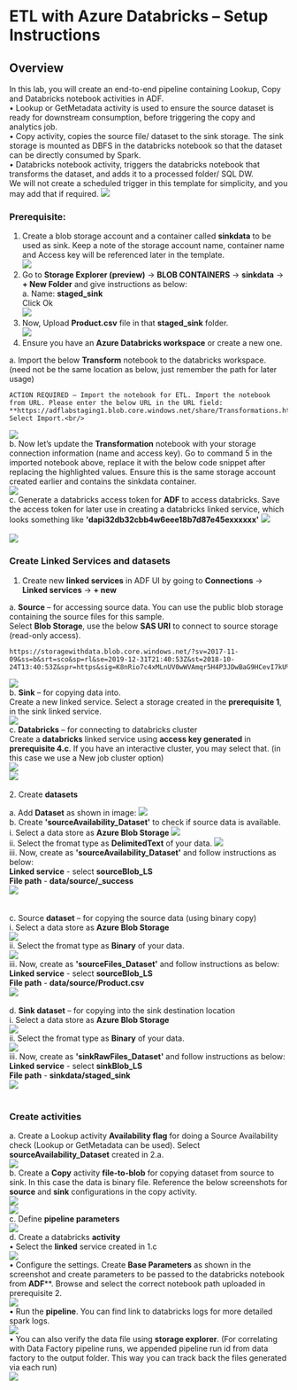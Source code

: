 # ETL with Azure Databricks – Setup Instructions
 
## Overview
In this lab, you will create an end-to-end pipeline containing Lookup, Copy and Databricks notebook activities in ADF.<br/>
•	Lookup or GetMetadata activity is used to ensure the source dataset is ready for downstream consumption, before triggering the copy and analytics job.<br/>
•	Copy activity, copies the source file/ dataset to the sink storage. The sink storage is mounted as DBFS in the databricks notebook so that the dataset can be directly consumed by Spark.<br/>
•	Databricks notebook activity, triggers the databricks notebook that transforms the dataset, and adds it to a processed folder/ SQL DW.<br/>
We will not create a scheduled trigger in this template for simplicity, and you may add that if required.
   <img src="images/adf1.jpg"/><br/>
   
### Prerequisite:
1. Create a blob storage account and a container called **sinkdata** to be used as sink. Keep a note of the storage account name, container name and Access key will be referenced later in the template.<br/>
   <img src="images/adf5.jpg"/><br/>
2. Go to **Storage Explorer (preview)** -> **BLOB CONTAINERS** -> **sinkdata** -> **+ New Folder** and give instructions as below:<br/>
    a. Name: **staged_sink**<br/>
    Click Ok<br/>
   <img src="images/adf6.jpg"/><br/>    
3. Now, Upload **Product.csv** file in that **staged_sink** folder.<br/>
   <img src="images/adf7.jpg"/><br/>
4. Ensure you have an **Azure Databricks workspace** or create a new one.<br/>

a. Import the below **Transform** notebook to the databricks workspace. (need not be the same location as below, just remember the path for later usage)<br/>
```
ACTION REQUIRED – Import the notebook for ETL. Import the notebook from URL. Please enter the below URL in the URL field: **https://adflabstaging1.blob.core.windows.net/share/Transformations.html**. Select Import.<br/>
```
   <img src="images/adf2.jpg"/><br/>
b. Now let’s update the **Transformation** notebook with your storage connection information (name and access key). Go to command 5 in the imported notebook above, replace it with the below code snippet after replacing the highlighted values. Ensure this is the same storage account created earlier and contains the sinkdata container.<br/>
   <img src="images/adf3.jpg"/><br/>
c. Generate a databricks access token for **ADF** to access databricks. Save the access token for later use in creating a databricks linked service, which looks something like **'dapi32db32cbb4w6eee18b7d87e45exxxxxx'**
   <img src="images/adf4.jpg"/><br/><br/>
   <img src="images/adf9.jpg"/><br/>
  
### Create Linked Services and datasets
1.	Create new **linked services** in ADF UI by going to **Connections** -> **Linked services** -> **+ new**<br/>

a.	**Source** – for accessing source data. You can use the public blob storage containing the source files for this sample.<br/>
Select **Blob Storage**, use the below **SAS URI** to connect to source storage (read-only access).<br/>
```
https://storagewithdata.blob.core.windows.net/?sv=2017-11-09&ss=b&srt=sco&sp=rl&se=2019-12-31T21:40:53Z&st=2018-10-24T13:40:53Z&spr=https&sig=K8nRio7c4xMLnUV0wWVAmqr5H4P3JDwBaG9HCevI7kU%3D<br/>
```
   <img src="images/adf10.jpg"/><br/>
b.	**Sink** – for copying data into.<br/>
Create a new linked service. Select a storage created in the **prerequisite 1**, in the sink linked service.<br/>
   <img src="images/adf11.jpg"/><br/>
c.	**Databricks** – for connecting to databricks cluster<br/>
Create a **databricks** linked service using **access key generated** in **prerequisite 4.c**. If you have an interactive cluster, you may select that. (in this case we use a New job cluster option)<br/>
   <img src="images/adf12.jpg"/><br/>
   <img src="images/adf13.jpg"/><br/>  
2.	Create **datasets**<br/>

a. Add **Dataset** as shown in image:
   <img src="images/adf14.jpg"/><br/>
b.	Create **'sourceAvailability_Dataset'** to check if source data is available.<br/>
   i. Select a data store as **Azure Blob Storage**
   <img src="images/adf15.jpg"/><br/>
   ii. Select the fromat type as **DelimitedText** of your data.
   <img src="images/adf16.jpg"/><br/>
   iii. Now, create as **'sourceAvailability_Dataset'** and follow instructions as below:<br/>
    **Linked service** - select **sourceBlob_LS**<br/>
    **File path** - **data/source/_success**<br/>
   <img src="images/adf17.jpg"/><br/><br/>  
c.	Source **dataset** – for copying the source data (using binary copy)<br/>
   i. Select a data store as **Azure Blob Storage**<br/>
   <img src="images/adf15.jpg"/><br/>
   ii. Select the fromat type as **Binary** of your data.<br/>
   <img src="images/adf19.jpg"/><br/>
   iii. Now, create as **'sourceFiles_Dataset'** and follow instructions as below:<br/>
    **Linked service** - select **sourceBlob_LS**<br/>
    **File path** - **data/source/Product.csv**<br/>
    <img src="images/adf20.jpg"/><br/><br/>
d.	**Sink dataset** – for copying into the sink destination location<br/>
   i. Select a data store as **Azure Blob Storage**<br/>
   <img src="images/adf15.jpg"/><br/>
   ii. Select the fromat type as **Binary** of your data.<br/>
   <img src="images/adf19.jpg"/><br/>
   iii. Now, create as **'sinkRawFiles_Dataset'** and follow instructions as below:<br/>
   **Linked service** - select **sinkBlob_LS**<br/>
   **File path** - **sinkdata/staged_sink**<br/>
   <img src="images/adf18.jpg"/><br/><br/>
 
### Create activities
a. Create a Lookup activity **Availability flag** for doing a Source Availability check (Lookup or GetMetadata can be used). Select **sourceAvailability_Dataset** created in 2.a.<br/>
   <img src="images/adf21.jpg"/><br/>
b.	Create a **Copy** activity **file-to-blob** for copying dataset from source to sink. In this case the data is binary file. Reference the below screenshots for **source** and **sink** configurations in the copy activity.<br/>
   <img src="images/adf22.jpg"/><br/>
   <img src="images/adf23.jpg"/><br/>
c.	Define **pipeline parameters**<br/>
   <img src="images/adf24.jpg"/><br/>
d.	Create a databricks **activity**<br/>
•	Select the **linked** service created in 1.c<br/>
   <img src="images/adf25.jpg"/><br/>
•	Configure the settings. Create **Base Parameters** as shown in the screenshot and create parameters to be passed to the databricks notebook from **ADF****. Browse and select the correct notebook path uploaded in prerequisite 2.<br/>
  <img src="images/adf26.jpg"/><br/>
•	Run the **pipeline**. You can find link to databricks logs for more detailed spark logs.<br/>
  <img src="images/adf27.jpg"/><br/>
•	You can also verify the data file using **storage explorer**. (For correlating with Data Factory pipeline runs, we appended pipeline run id from data factory to the output folder. This way you can track back the files generated via each run)<br/>
  <img src="images/adf28.jpg"/><br/>
